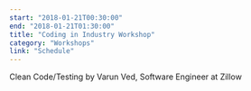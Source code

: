 ```yaml
---
start: "2018-01-21T00:30:00"
end: "2018-01-21T01:30:00"
title: "Coding in Industry Workshop"
category: "Workshops"
link: "Schedule"
---
```

Clean Code/Testing by Varun Ved, Software Engineer at Zillow
